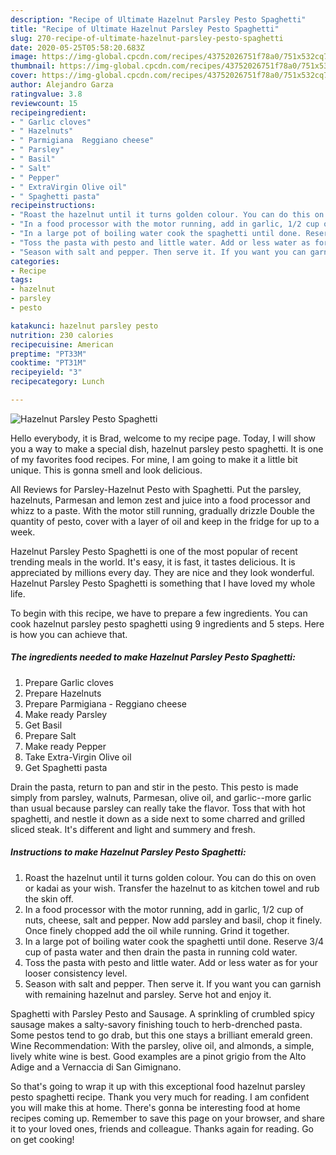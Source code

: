 ```yaml
---
description: "Recipe of Ultimate Hazelnut Parsley Pesto Spaghetti"
title: "Recipe of Ultimate Hazelnut Parsley Pesto Spaghetti"
slug: 270-recipe-of-ultimate-hazelnut-parsley-pesto-spaghetti
date: 2020-05-25T05:58:20.683Z
image: https://img-global.cpcdn.com/recipes/43752026751f78a0/751x532cq70/hazelnut-parsley-pesto-spaghetti-recipe-main-photo.jpg
thumbnail: https://img-global.cpcdn.com/recipes/43752026751f78a0/751x532cq70/hazelnut-parsley-pesto-spaghetti-recipe-main-photo.jpg
cover: https://img-global.cpcdn.com/recipes/43752026751f78a0/751x532cq70/hazelnut-parsley-pesto-spaghetti-recipe-main-photo.jpg
author: Alejandro Garza
ratingvalue: 3.8
reviewcount: 15
recipeingredient:
- " Garlic cloves"
- " Hazelnuts"
- " Parmigiana  Reggiano cheese"
- " Parsley"
- " Basil"
- " Salt"
- " Pepper"
- " ExtraVirgin Olive oil"
- " Spaghetti pasta"
recipeinstructions:
- "Roast the hazelnut until it turns golden colour. You can do this on oven or kadai as your wish. Transfer the hazelnut to as kitchen towel and rub the skin off."
- "In a food processor with the motor running, add in garlic, 1/2 cup of nuts, cheese, salt and pepper. Now add parsley and basil, chop it finely. Once finely chopped add the oil while running. Grind it together."
- "In a large pot of boiling water cook the spaghetti until done. Reserve 3/4 cup of pasta water and then drain the pasta in running cold water."
- "Toss the pasta with pesto and little water. Add or less water as for your looser consistency level."
- "Season with salt and pepper. Then serve it. If you want you can garnish with remaining hazelnut and parsley. Serve hot and enjoy it."
categories:
- Recipe
tags:
- hazelnut
- parsley
- pesto

katakunci: hazelnut parsley pesto 
nutrition: 230 calories
recipecuisine: American
preptime: "PT33M"
cooktime: "PT31M"
recipeyield: "3"
recipecategory: Lunch

---
```



![Hazelnut Parsley Pesto Spaghetti](https://img-global.cpcdn.com/recipes/43752026751f78a0/751x532cq70/hazelnut-parsley-pesto-spaghetti-recipe-main-photo.jpg)

Hello everybody, it is Brad, welcome to my recipe page. Today, I will show you a way to make a special dish, hazelnut parsley pesto spaghetti. It is one of my favorites food recipes. For mine, I am going to make it a little bit unique. This is gonna smell and look delicious.

All Reviews for Parsley-Hazelnut Pesto with Spaghetti. Put the parsley, hazelnuts, Parmesan and lemon zest and juice into a food processor and whizz to a paste. With the motor still running, gradually drizzle Double the quantity of pesto, cover with a layer of oil and keep in the fridge for up to a week.

Hazelnut Parsley Pesto Spaghetti is one of the most popular of recent trending meals in the world. It's easy, it is fast, it tastes delicious. It is appreciated by millions every day. They are nice and they look wonderful. Hazelnut Parsley Pesto Spaghetti is something that I have loved my whole life.


To begin with this recipe, we have to prepare a few ingredients. You can cook hazelnut parsley pesto spaghetti using 9 ingredients and 5 steps. Here is how you can achieve that.

<!--inarticleads1-->

##### The ingredients needed to make Hazelnut Parsley Pesto Spaghetti:

1. Prepare  Garlic cloves
1. Prepare  Hazelnuts
1. Prepare  Parmigiana - Reggiano cheese
1. Make ready  Parsley
1. Get  Basil
1. Prepare  Salt
1. Make ready  Pepper
1. Take  Extra-Virgin Olive oil
1. Get  Spaghetti pasta


Drain the pasta, return to pan and stir in the pesto. This pesto is made simply from parsley, walnuts, Parmesan, olive oil, and garlic--more garlic than usual because parsley can really take the flavor. Toss that with hot spaghetti, and nestle it down as a side next to some charred and grilled sliced steak. It&#39;s different and light and summery and fresh. 

<!--inarticleads2-->

##### Instructions to make Hazelnut Parsley Pesto Spaghetti:

1. Roast the hazelnut until it turns golden colour. You can do this on oven or kadai as your wish. Transfer the hazelnut to as kitchen towel and rub the skin off.
1. In a food processor with the motor running, add in garlic, 1/2 cup of nuts, cheese, salt and pepper. Now add parsley and basil, chop it finely. Once finely chopped add the oil while running. Grind it together.
1. In a large pot of boiling water cook the spaghetti until done. Reserve 3/4 cup of pasta water and then drain the pasta in running cold water.
1. Toss the pasta with pesto and little water. Add or less water as for your looser consistency level.
1. Season with salt and pepper. Then serve it. If you want you can garnish with remaining hazelnut and parsley. Serve hot and enjoy it.


Spaghetti with Parsley Pesto and Sausage. A sprinkling of crumbled spicy sausage makes a salty-savory finishing touch to herb-drenched pasta. Some pestos tend to go drab, but this one stays a brilliant emerald green. Wine Recommendation: With the parsley, olive oil, and almonds, a simple, lively white wine is best. Good examples are a pinot grigio from the Alto Adige and a Vernaccia di San Gimignano. 

So that's going to wrap it up with this exceptional food hazelnut parsley pesto spaghetti recipe. Thank you very much for reading. I am confident you will make this at home. There's gonna be interesting food at home recipes coming up. Remember to save this page on your browser, and share it to your loved ones, friends and colleague. Thanks again for reading. Go on get cooking!
